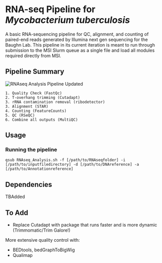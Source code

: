 
# RNA-seq Pipeline for _Mycobacterium tuberculosis_

A basic RNA-sequencing pipeline for QC, alignment, and counting of paired-end reads generated by Illumina next gen sequencing
for the Baughn Lab. This pipeline in its current iteration is meant to run through submission to the MSI Slurm queue as a single file and load all modules required directly from MSI. 

## Pipeline Summary

![RNAseq Analysis Pipeline Updated](https://user-images.githubusercontent.com/115341984/196510238-d3390d45-9cd4-4e87-9fdb-0b84671a5d10.png)

    1. Quality Check (FastQc)
    2. T-overhang trimming (Cutadapt)
    3. rRNA contamination removal (ribodetector)
    3. Alignment (STAR)
    4. Counting (FeatureCounts)
    5. QC (RSeQC)
    6. Combine all outputs (MultiQC)

## Usage

### Running the pipeline

```shell
qsub RNAseq_Analysis.sh -f [/path/to/RNAseqfolder] -i [/path/to/inputfiledirectory] -d [/path/to/DNAreference] -a [/path/to/Annotationreference]
```




## Dependencies
TBAdded


## To Add
- Replace Cutadapt with package that runs faster and is more dynamic (Trimmomatic/Trim Galore!)

More extensive quality control with:

- BEDtools, bedGraphToBigWig
- Qualimap



